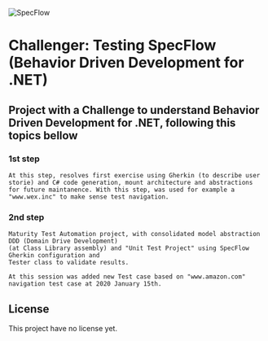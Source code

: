 
![SpecFlow](https://www.specflow.org/wp-content/uploads/2016/07/SF_Logo.png)
# Challenger: Testing SpecFlow (Behavior Driven Development for .NET)
## Project with a Challenge to understand Behavior Driven Development for .NET, following this topics bellow


### 1st step
```
At this step, resolves first exercise using Gherkin (to describe user storie) and C# code generation, mount architecture and abstractions for future maintanence. With this step, was used for example a "www.wex.inc" to make sense test navigation.
```

### 2nd step

```
Maturity Test Automation project, with consolidated model abstraction DDD (Domain Drive Development)
(at Class Library assembly) and "Unit Test Project" using SpecFlow Gherkin configuration and
Tester class to validate results.

At this session was added new Test case based on "www.amazon.com" navigation test case at 2020 January 15th.
```


## License
This project have no license yet.
